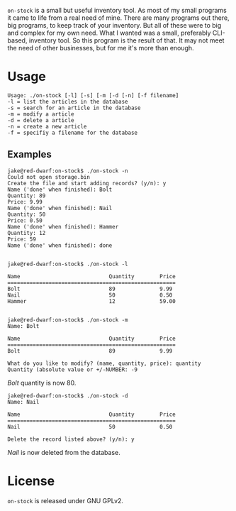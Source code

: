 `on-stock` is a small but useful inventory tool. As most of my small programs it
came to life from a real need of mine. There are many programs out there, big
programs, to keep track of your inventory. But all of these were to big and
complex for my own need. What I wanted was a small, preferably CLI-based,
inventory tool. So this program is the result of that. It may not meet the need
of other businesses, but for me it's more than enough.

# Usage

	Usage: ./on-stock [-l] [-s] [-m [-d [-n] [-f filename]
	-l = list the articles in the database
	-s = search for an article in the database
	-m = modify a article
	-d = delete a article
	-n = create a new article
	-f = specifiy a filename for the database


## Examples

	jake@red-dwarf:on-stock$ ./on-stock -n
	Could not open storage.bin
	Create the file and start adding records? (y/n): y
	Name ('done' when finished): Bolt
	Quantity: 89
	Price: 9.99
	Name ('done' when finished): Nail
	Quantity: 50
	Price: 0.50
	Name ('done' when finished): Hammer
	Quantity: 12
	Price: 59 
	Name ('done' when finished): done


	jake@red-dwarf:on-stock$ ./on-stock -l

    Name                            Quantity        Price
    =====================================================
    Bolt                            89              9.99
    Nail                            50              0.50
    Hammer                          12              59.00


    jake@red-dwarf:on-stock$ ./on-stock -m
    Name: Bolt
    
    Name                            Quantity        Price
    =====================================================
    Bolt                            89              9.99
    
    What do you like to modify? (name, quantity, price): quantity
    Quantity (absolute value or +/-NUMBER: -9

*Bolt* quantity is now 80.

    jake@red-dwarf:on-stock$ ./on-stock -d
    Name: Nail
    
    Name                            Quantity        Price
    =====================================================
    Nail                            50              0.50
    
    Delete the record listed above? (y/n): y

*Nail* is now deleted from the database.


# License

`on-stock` is released under GNU GPLv2.
